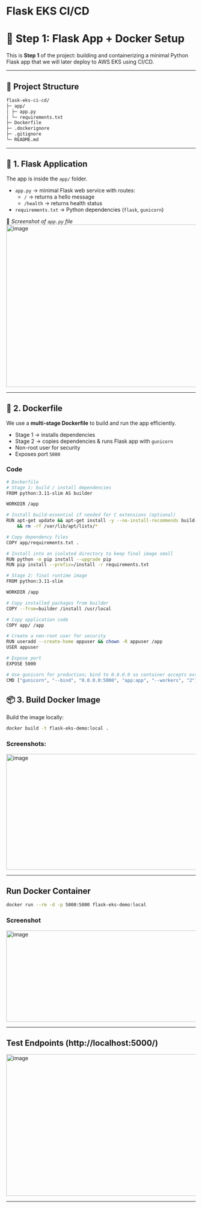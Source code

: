 # Flask EKS CI/CD 

# 🚀 Step 1: Flask App + Docker Setup

This is **Step 1** of the project: building and containerizing a minimal Python Flask app that we will later deploy to AWS EKS using CI/CD.

---

## 📂 Project Structure
```bash
flask-eks-ci-cd/
├─ app/
│ ├─ app.py
│ └─ requirements.txt
├─ Dockerfile
├─ .dockerignore
├─ .gitignore
└─ README.md
```


---

## 📝 1. Flask Application

The app is inside the `app/` folder.

- `app.py` → minimal Flask web service with routes:
  - `/` → returns a hello message
  - `/health` → returns health status
- `requirements.txt` → Python dependencies (`flask`, `gunicorn`)

📸 *Screenshot of `app.py` file*
<img width="876" height="431" alt="image" src="https://github.com/user-attachments/assets/cea6e832-3127-492d-8511-2a6715392b02" />

---

## 🐳 2. Dockerfile

We use a **multi-stage Dockerfile** to build and run the app efficiently.

- Stage 1 → installs dependencies
- Stage 2 → copies dependencies & runs Flask app with `gunicorn`
- Non-root user for security
- Exposes port `5000`
### Code 
```bash
# Dockerfile
# Stage 1: build / install dependencies
FROM python:3.11-slim AS builder

WORKDIR /app

# Install build-essential if needed for C extensions (optional)
RUN apt-get update && apt-get install -y --no-install-recommends build-essential \
    && rm -rf /var/lib/apt/lists/*

# Copy dependency files
COPY app/requirements.txt .

# Install into an isolated directory to keep final image small
RUN python -m pip install --upgrade pip
RUN pip install --prefix=/install -r requirements.txt

# Stage 2: final runtime image
FROM python:3.11-slim

WORKDIR /app

# Copy installed packages from builder
COPY --from=builder /install /usr/local

# Copy application code
COPY app/ /app

# Create a non-root user for security
RUN useradd --create-home appuser && chown -R appuser /app
USER appuser

# Expose port
EXPOSE 5000

# Use gunicorn for production; bind to 0.0.0.0 so container accepts external traffic
CMD ["gunicorn", "--bind", "0.0.0.0:5000", "app:app", "--workers", "2"]
```


## 📦 3. Build Docker Image

Build the image locally:

```bash
docker build -t flask-eks-demo:local .

```
### Screenshots:
<img width="1232" height="307" alt="image" src="https://github.com/user-attachments/assets/dc977cc8-0543-4a60-b346-bd097dae770d" />

---
## Run Docker Container
```bash
docker run --rm -d -p 5000:5000 flask-eks-demo:local
```
### Screenshot
<img width="896" height="242" alt="image" src="https://github.com/user-attachments/assets/f4f0bd78-249c-4b44-991c-55c6026a870b" />

----
## Test Endpoints (http://localhost:5000/)
<img width="587" height="376" alt="image" src="https://github.com/user-attachments/assets/d925224c-fbac-4be4-a40d-820510b51f15" />

----
